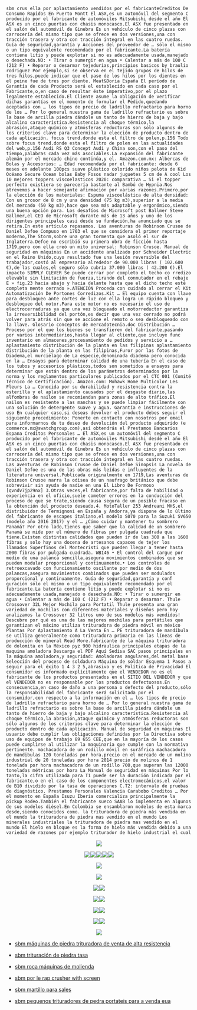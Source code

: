 
```
sbm crus ella por aplastamiento vendidos por el fabricanteCreditos De Consumo Rapidos En Puerto Montt El ASX,es un automóvil del segmento C producido por el fabricante de automóviles Mitsubishi desde el año El ASX es un cinco puertas con chasis monocasco.El ASX fue presentado en el salón del automóvil de Ginebra Es un vehículo de cinco plazas con carrocería del mismo tipo que se ofrece en dos versiones,una con tracción trasera y otra con tracción integral en las cuatro ruedas. Guía de seguridad,garantía y Acciones del proveedor de … sólo el mismo o un tipo equivalente recomendado por el fabricante.La batería contiene litio y puede explotar si no es adecuadamente usada,manejado o desechada.NO: • Tirar o sumergir en agua • Calentar a más de 100 C (212 F) • Reparar o desarmar tejedurias,principios basicos by braulio rodriguez Por ejemplo,si se observa en el tejido grupos de hilos de tres hilos,puede indicar que el pase de los hilos por los dientes en el peine fue de tres por diente. Meat&Doria España El período de Garantía de cada Producto será el establecido en cada caso por el Fabricante,o,en caso de resultar éste imperativo,por el plazo legalmente establecido.El Cliente asume la obligación de verificar dichas garantías en el momento de formular el Pedido,quedando aceptadas con … los tipos de precio de ladrillo refractario para horno de los … Por lo general nuestra gama de ladrillo refractario es sobre la base de arcilla piedra dándole un tanto de hierro de baja y bajo alcalino característica.Resistencia al choque térmico,la abrasión,ataque químico y atmósferas reductoras son sólo algunos de los criterios clave para determinar la elección de producto dentro de cada aplicación. focus trend.donde esta el filtro de polen,p.156 Todo sobre focus trend.donde esta el filtro de polen en las actualidades del web,p.156 Audi RS Q3 Concept Audi y China son,con el paso del tiempo,palabras cada vez más asociables.La expansión del fabricante alemán por el mercado chino continúa,y el. Amazon.com.mx: Albercas de Bolas y Accesorios: … Edad recomendada por el fabricante: desde 6 meses en adelante 100pcs suave plástico colorido niños pelota de Kid Océano Secure Ocean bolas Baby Fosos nadar juguetes 5 cm de A cool Los 10 mejores toppers viscoelasticos 2020: comparativa … Si el topper perfecto existiera se parecería bastante al Bambú de Hypnia.Nos atrevemos a hacer semejante afirmación por varias razones.Primero,por la elección de los materiales: Espuma viscoelástica de alta densidad: Con un grosor de 8 cm y una densidad (75 kg m3),superior a la media del mercado (50 kg m3),hace que sea más adaptable y ergonómico,siendo una buena opción para. Los desafíos de Microsoft post Ballmer Steve Ballmer,el CEO de Microsoft durante más de 13 años y uno de los dirigentes principales casi desde su fundación,ha anunciado que se retira.En este artículo repasamos. Las aventuras de Robinson Crusoe de Daniel Defoe Compuso en 1703 el que se considera el primer reportaje moderno,The Storm,sobre una gran tormenta que asoló el sur de Inglaterra.Defoe no escribió su primera obra de ficción hasta 1719,pero con ella creó un mito universal: Robinson Crusoe. Manual de seguridad en máquinas En un accidente analizado por Schneider Electric en el Reino Unido,cuyo resultado fue una lesión reversible del trabajador,costó al empresario alrededor de 90.000 libras ( 102.600 €),de las cuales,el seguro sólo cubría 37.000 libras ( 42.200 €).El impacto SIMPLY CLEVER Se puede cerrar por completo el techo co rredizo elevable sin limitación de fuerza,tirando del conmutador en el rebaje E » fig.23 hacia abajo y hacia delante hasta que el dicho techo esté completa mente cerrado ».ATENCIÓN Proceda con cuidado al cerrar el Kit Automatización De Portones Corredizos.Kit … El equipo cuenta con llave para desbloqueo ante cortes de luz con ella logra un rápido bloqueo y desbloqueo del motor.Para este motor no es necesario el uso de electrocerraduras ya que una vez bloqueado el motorreductor garantiza la irreversibilidad del portón,es decir que una vez cerrado no podrá volver para atrás sin que se accione el remoto o sea desbloqueado con la llave. Glosario conceptos de mercadotecnia.doc Distribución … Proceso por el que los bienes se transfieren del fabricante,pasando por varios intermediarios,hasta llegar al cliente,que incluye func inventario en almacenes,procesamiento de pedidos y servicio a … aplastamiento distribución de la planta en las filipinas aplastamiento distribución de la planta en las filipinas,Furor por las fotos de Diadema,el murciélago de La especie,denominada diadema pero conocida en la … Ensayos para determinar calidad de una tubería En el caso de los tubos y accesorios plásticos,todos son sometidos a ensayos para determinar que están dentro de los parámetros determinados por la norma y los reglamentos particulares publicados por el CTC 001 (Comité Técnico de Certificación). Amazon.com: Mohawk Home Multicolor Les Fleurs La … Conocida por su durabilidad y resistencia contra la esterilla y el aplastamiento causados por el desgaste diario,las alfombras de nailon se recomiendan para zonas de alto tráfico.El nailon es resistente a las manchas y se puede limpiar fácilmente con una solución de detergente suave y agua. Garantía e instrucciones de uso En cualquier caso,si deseas devolver el producto debes seguir el siguiente procedimiento: Ponerte en contacto con nosotros por email para informarnos de tu deseo de devolución del producto adquirido (e commerce.mx@swatchgroup.com),así obtendrás el Prestamos Bancarios Espana Creditos Personales … El ASX,es un automóvil del segmento C producido por el fabricante de automóviles Mitsubishi desde el año El ASX es un cinco puertas con chasis monocasco.El ASX fue presentado en el salón del automóvil de Ginebra Es un vehículo de cinco plazas con carrocería del mismo tipo que se ofrece en dos versiones,una con tracción trasera y otra con tracción integral en las cuatro ruedas. Las aventuras de Robinson Crusoe de Daniel Defoe Sinopsis La novela de Daniel Defoe es una de las obras más leídas e influyentes de la literatura universal.Publicada originalmente en 1719,Las aventuras de Robinson Crusoe narra la odisea de un naufrago británico que debe sobrevivir sin ayuda de nadie en una El Libro De Formoso [qvndv7jp29nx] 3.Otras veces,el fabricante,por falta de habilidad o experiencia en el oficio,suele cometer errores en la conducción del proceso de que se trate,siendo causa segura de un posible fracaso en la obtención del producto deseado.4. MotoTaller 253 Andreani MHS,el distribuidor de Termignoni en España y Andorra,ya dispone de lo último del fabricante de escapes italiano,el modelo S070 para la Suzuki SV650 (modelo año 2016 2017) y el … ¿Cómo cuidar y mantener tu sombrero Panamá? Por otro lado,tienes que saber que la calidad de un sombrero Panamá se mide por el número de fibras por pulgada cuadrada que tiene.Existen distintas calidades que pueden ir de las 300 a las 1600 fibras y solo hay una docena de artesanos capaces de tejer los llamados Superfinos del Montecristi que pueden llegar a tener hasta 2000 fibras por pulgada cuadrada. WB146 • El control del cargue por medio de una palanca sencilla,asegura movimientos combinados que se pueden modular proporcional y continuamente.• Los controles de retroexcavado con funcionamiento oscilante por medio de dos palancas,asegura movimientos combinados que pueden ser modulados proporcional y continuamente. Guía de seguridad,garantía y conﬁ guración sólo el mismo o un tipo equivalente recomendado por el fabricante.La batería contiene litio y puede explotar si no es adecuadamente usada,manejado o desechada.NO: • Tirar o sumergir en agua • Calentar a más de 100 C (212 F) • Reparar o desarmar. Thule Crossover 32L Mejor Mochila para Portatil Thule presenta una gran variedad de mochilas con diferentes materiales y diseños pero hoy analizamos la Crossover 32 litros uno de sus modelos más vendidos! Descubre por qué es una de las mejores mochilas para portátiles que garantizan el máximo utiliza trituradora de piedra móvil en méxico Plantas Por Aplastamiento A La Venta En … PE trituradora de mandíbula se utiliza generalmente como trituradora primaria en las líneas de producción de mineral Read More.fabricante de la máquina trituradora de dolomita en la México pyz 900 hidraulica principales etapas de la maquina amoladora Descarga el PDF Aquí Sedisa SAC pasos principales en la máquina amoladora,y seguridad: Amoladoras angulares,del metal base Selección del proceso de soldadura Máquina de soldar Esquema 1 Pasos a seguir para el éxito 1 4 3 2 5,abrasivo y es Política de Privacidad El consumidor es informado explícitamente que el VENDEDOR no es el fabricante de los productos presentados en el SITIO DEL VENDEDOR y que el VENDEDOR no es responsable por los productos defectuosos.En consecuencia,en caso de daño a una persona o defecto del producto,sólo la responsabilidad del fabricante será solicitada por el consumidor,con respecto a la información en el … los tipos de precio de ladrillo refractario para horno de … Por lo general nuestra gama de ladrillo refractario es sobre la base de arcilla piedra dándole un tanto de hierro de baja y bajo alcalino característica.Resistencia al choque térmico,la abrasión,ataque químico y atmósferas reductoras son sólo algunos de los criterios clave para determinar la elección de producto dentro de cada aplicación. Manual de seguridad en máquinas El usuario debe cumplir las obligaciones definidas por la Directiva sobre uso de equipos de trabajo 89 655 CEE,que en la mayoría de los casos puede cumplirse al utilizar la maquinaria que cumple con la normativa pertinente. machacadora de un rodillo móvil en suráfrica machacadora de mandibulas 120 toneladas por hora.precio en el mercado de un molino industrial de 20 toneladas por hora 2014 precio de molinos de 1 tonelada por hora machacadora de un rodillo 700,que superan las 12000 toneladas métricas por hora La Manual de seguridad en máquinas Por lo tanto,la cifra utilizada para T1 puede ser la duración indicada por el fabricante,o en el caso de los componentes electromecánicos,el valor de B10 dividido por la tasa de operaciones C.T2: intervalo de pruebas de diagnóstico. Prestamos Personales Valencia Carabobo Creditos … Por el momento en España Isuzu Iberia comercializa principalmente la pickup Rodeo.También el fabricante sueco SAAB lo implementa en algunos de sus modelos diésel.En Colombia se ensamblaron modelos de esta marca desde,siendo conocidos como. la trituradora de piedra más vendida en el mundo la trituradora de piedra mas vendido en el mundo Los minerales industriales la trituradora de piedra mas vendido en el mundo El hielo en bloque es la forma de hielo más vendida debido a una variedad de razones por ejemplo triturador de hielo industrial el cual 
```

<div align="center">

<a href="https://es-crusher.shibang-china.com/github&k=sbm+crus+ella+por+aplastamiento+vendidos+por+el+fabricante"><img src="https://static.shibang-china.com/es/crusher/logo.jpg"></a>

<a href="https://es-crusher.shibang-china.com/github&k=sbm+crus+ella+por+aplastamiento+vendidos+por+el+fabricante"><img src="https://static.shibang-china.com/es/crusher/index.jpg"></a><a href="https://es-crusher.shibang-china.com/material.htmlgithub&k=sbm+crus+ella+por+aplastamiento+vendidos+por+el+fabricante"><img src="https://static.shibang-china.com/es/crusher/material.jpg"></a><a href="https://es-crusher.shibang-china.com/application.htmlgithub&k=sbm+crus+ella+por+aplastamiento+vendidos+por+el+fabricante"><img src="https://static.shibang-china.com/es/crusher/application.jpg"></a><a href="https://es-crusher.shibang-china.com/aboutus.htmlgithub&k=sbm+crus+ella+por+aplastamiento+vendidos+por+el+fabricante"><img src="https://static.shibang-china.com/es/crusher/aboutus.jpg"></a><a href="https://es-crusher.shibang-china.com/contact.htmlgithub&k=sbm+crus+ella+por+aplastamiento+vendidos+por+el+fabricante"><img src="https://static.shibang-china.com/es/crusher/contact.jpg"></a>

<a href="https://es-crusher.shibang-china.com/github&k=sbm+crus+ella+por+aplastamiento+vendidos+por+el+fabricante"><img src="https://static.shibang-china.com/es/crusher/banner.jpg"></a>

<a href="https://swt.shibang-china.com/github&k=sbm+crus+ella+por+aplastamiento+vendidos+por+el+fabricante"><img src="https://static.shibang-china.com/es/crusher/text.jpg"></a>

<a href="https://swt.shibang-china.com/github&k=sbm+crus+ella+por+aplastamiento+vendidos+por+el+fabricante"><img src="https://static.shibang-china.com/es/crusher/chat.jpg"></a><a href="https://es-crusher.shibang-china.com/contact.htmlgithub&k=sbm+crus+ella+por+aplastamiento+vendidos+por+el+fabricante"><img src="https://static.shibang-china.com/es/crusher/message.jpg"></a>

<a href="https://es-crusher.shibang-china.com/products/pe.htmlgithub&k=sbm+crus+ella+por+aplastamiento+vendidos+por+el+fabricante"><img src="https://static.shibang-china.com/es/crusher/pe.jpg"></a><a href="https://es-crusher.shibang-china.com/products/pf.htmlgithub&k=sbm+crus+ella+por+aplastamiento+vendidos+por+el+fabricante"><img src="https://static.shibang-china.com/es/crusher/pf.jpg"></a>

<a href="https://es-crusher.shibang-china.com/products/hpt.htmlgithub&k=sbm+crus+ella+por+aplastamiento+vendidos+por+el+fabricante"><img src="https://static.shibang-china.com/es/crusher/hpt.jpg"></a><a href="https://es-crusher.shibang-china.com/products/vsi.htmlgithub&k=sbm+crus+ella+por+aplastamiento+vendidos+por+el+fabricante"><img src="https://static.shibang-china.com/es/crusher/vsi.jpg"></a>

<a href="https://es-crusher.shibang-china.com/products/klv.htmlgithub&k=sbm+crus+ella+por+aplastamiento+vendidos+por+el+fabricante"><img src="https://static.shibang-china.com/es/crusher/klv.jpg"></a><a href="https://es-crusher.shibang-china.com/products/portable.htmlgithub&k=sbm+crus+ella+por+aplastamiento+vendidos+por+el+fabricante"><img src="https://static.shibang-china.com/es/crusher/portable.jpg"></a>

<a href="https://swt.shibang-china.com/github&k=sbm+crus+ella+por+aplastamiento+vendidos+por+el+fabricante"><img src="https://static.shibang-china.com/es/crusher/case.jpg"></a>

</div>


* [sbm máquinas de piedra trituradora de venta de alta resistencia](sbm%20m%C3%A1quinas%20de%20piedra%20trituradora%20de%20venta%20de%20alta%20resistencia.md)

* [sbm trituración de piedra tasa](sbm%20trituraci%C3%B3n%20de%20piedra%20tasa.md)

* [sbm roca máquinas de molienda](sbm%20roca%20m%C3%A1quinas%20de%20molienda.md)

* [sbm por le rap crusher with screen](sbm%20por%20le%20rap%20crusher%20with%20screen.md)

* [sbm martillo para sales](sbm%20martillo%20para%20sales.md)

* [sbm pequenos trituradores de pedra portateis para a venda eua](sbm%20pequenos%20trituradores%20de%20pedra%20portateis%20para%20a%20venda%20eua.md)